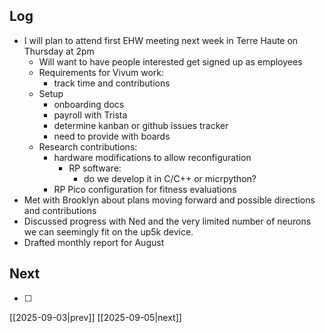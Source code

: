 ## Log
- I will plan to attend first EHW meeting next week in Terre Haute on Thursday at 2pm
	- Will want to have people interested get signed up as employees
	- Requirements for Vivum work:
		- track time and contributions
	- Setup
		- onboarding docs
		- payroll with Trista
		- determine kanban or github issues tracker
		- need to provide with boards
	- Research contributions:
		- hardware modifications to allow reconfiguration
			- RP software:
				- do we develop it in C/C++ or micrpython?
		- RP Pico configuration for fitness evaluations
- Met with Brooklyn about plans moving forward and possible directions and contributions
- Discussed progress with Ned and the very limited number of neurons we can seemingly fit on the up5k device.
- Drafted monthly report for August
## Next
- [ ]

[[2025-09-03|prev]] [[2025-09-05|next]]
